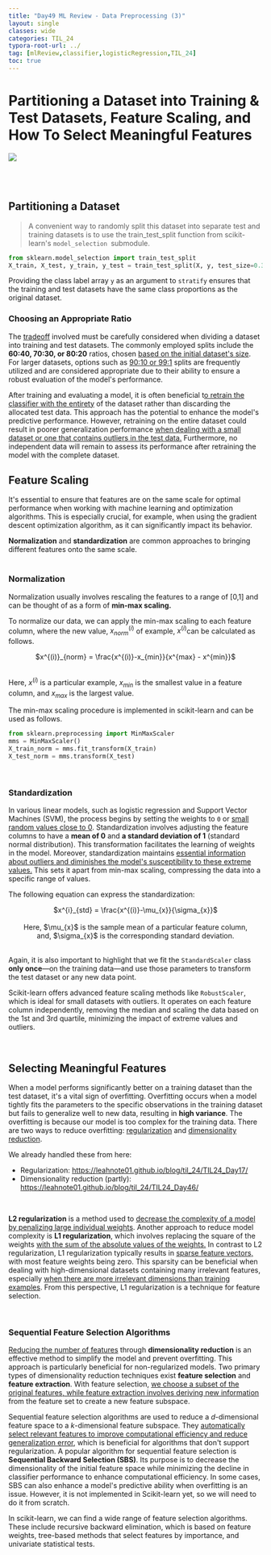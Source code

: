 ```yaml
---
title: "Day49 ML Review - Data Preprocessing (3)"
layout: single
classes: wide
categories: TIL_24
typora-root-url: ../
tag: [mlReview,classifier,logisticRegression,TIL_24]
toc: true 
---
```


# Partitioning a Dataset into Training & Test Datasets, Feature Scaling, and How To Select Meaningful Features

<img src="/blog/images/2024-08-08-TIL24_Day49/A65867D9-34DE-4631-8310-3385D650DA00.jpeg">

<br><br>

## Partitioning a Dataset

> A convenient way to randomly split this dataset into separate test and training datasets is to use the train_test_split function from scikit-learn's `model_selection `submodule.

```python
from sklearn.model_selection import train_test_split
X_train, X_test, y_train, y_test = train_test_split(X, y, test_size=0.3, random_state=0, stratify=y)
```

Providing the class label array `y` as an argument to `stratify` ensures that the training and test datasets have the same class proportions as the original dataset. <br>

### Choosing an Appropriate Ratio

The <u>tradeoff</u> involved must be carefully considered when dividing a dataset into training and test datasets. The commonly employed splits include the **60:40, 70:30, or 80:20** ratios, chosen <u>based on the initial dataset's size</u>. For larger datasets, options such as <u>90:10 or 99:1</u> splits are frequently utilized and are considered appropriate due to their ability to ensure a robust evaluation of the model's performance.

After training and evaluating a model, it is often beneficial t<u>o retrain the classifier with the entirety</u> of the dataset rather than discarding the allocated test data. This approach has the potential to enhance the model's predictive performance. However, retraining on the entire dataset could result in poorer generalization performance <u>when dealing with a small dataset or one that contains outliers in the test data.</u> Furthermore, no independent data will remain to assess its performance after retraining the model with the complete dataset. <br>



## Feature Scaling

It's essential to ensure that features are on the same scale for optimal performance when working with machine learning and optimization algorithms. This is especially crucial, for example, when using the gradient descent optimization algorithm, as it can significantly impact its behavior.

**Normalization** and **standardization** are common approaches to bringing different features onto the same scale.  <br><br>

### Normalization

Normalization usually involves rescaling the features to a range of [0,1] and can be thought of as a form of **min-max scaling.**

To normalize our data, we can apply the min-max scaling to each feature column, where the new value, $x^{(i)}_{norm}$ of example, $x^{(i)}$can be calculated as follows. 

<center>
  $x^{(i)}_{norm} = \frac{x^{(i)}-x_{min}}{x^{max} - x^{min}}$ <br><br>
</center>

Here, $x^{(i)}$ is a particular example, $x_{min}$ is the smallest value in a feature column, and $x_{max}$ is the largest value. <br>

The min-max scaling procedure is implemented in scikit-learn and can be used as follows.

```python
from sklearn.preprocessing import MinMaxScaler
mms = MinMaxScaler()
X_train_norm = mms.fit_transform(X_train)
X_test_norm = mms.transform(X_test)
```

<br>

### Standardization

In various linear models, such as logistic regression and Support Vector Machines (SVM), the process begins by setting the weights to `0` or <u>small random values close to 0</u>. Standardization involves adjusting the feature columns to have a **mean of 0** and **a standard deviation of 1** (standard normal distribution). This transformation facilitates the learning of weights in the model. Moreover, standardization maintains <u>essential information about outliers and diminishes the model's susceptibility to these extreme values.</u> This sets it apart from min-max scaling, compressing the data into a specific range of values.

The following equation can express the standardization:

<center>
  $x^{i}_{std} = \frac{x^{(i)}-\mu_{x}}{\sigma_{x}}$ <br><br>
  Here, $\mu_{x}$ is the sample mean of a particular feature column,<br>
  and, $\sigma_{x}$ is the corresponding standard deviation. <br><br>
</center>

Again, it is also important to highlight that we fit the `StandardScaler` class **only once**—on the training data—and use those parameters to transform the test dataset or any new data point.

Scikit-learn offers advanced feature scaling methods like `RobustScaler`, which is ideal for small datasets with outliers. It operates on each feature column independently, removing the median and scaling the data based on the 1st and 3rd quartile, minimizing the impact of extreme values and outliers.<br>

<Br>

## Selecting Meaningful Features

When a model performs significantly better on a training dataset than the test dataset, it's a vital sign of overfitting. Overfitting occurs when a model tightly fits the parameters to the specific observations in the training dataset but fails to generalize well to new data, resulting in **high variance**. The overfitting is because our model is too complex for the training data. There are two ways to reduce overfitting: <u>regularization</u> and <u>dimensionality reduction</u>. 

We already handled these from here:

- Regularization: https://leahnote01.github.io/blog/til_24/TIL24_Day17/
- Dimensionality reduction (partly): https://leahnote01.github.io/blog/til_24/TIL24_Day46/

<br>

**L2 regularization** is a method used to <u>decrease the complexity of a model</u> <u>by penalizing large individual weights</u>. Another approach to reduce model complexity is **L1 regularization**, which involves replacing the square of the weights <u>with the sum of the absolute values of the weights.</u> In contrast to L2 regularization, L1 regularization typically results in <u>sparse feature vectors,</u> with most feature weights being zero. This sparsity can be beneficial when dealing with high-dimensional datasets containing many irrelevant features, especially <u>when there are more irrelevant dimensions than training examples</u>. From this perspective, L1 regularization is a technique for feature selection.

<br>

### Sequential Feature Selection Algorithms

<u>Reducing the number of features</u> through **dimensionality reduction** is an effective method to simplify the model and prevent overfitting. This approach is particularly beneficial for non-regularized models. Two primary types of dimensionality reduction techniques exist **feature selection** and **feature extraction**. With feature selection, <u>we choose a subset of the original features, while feature extraction involves deriving new information</u> from the feature set to create a new feature subspace.

Sequential feature selection algorithms are used to reduce a $d$-dimensional feature space to a $k$-dimensional feature subspace. They <u>automatically select relevant features to improve computational efficiency and reduce generalization error</u>, which is beneficial for algorithms that don't support regularization.
A popular algorithm for sequential feature selection is **Sequential Backward Selection (SBS)**. Its purpose is to decrease the dimensionality of the initial feature space while minimizing the decline in classifier performance to enhance computational efficiency. In some cases, SBS can also enhance a model's predictive ability when overfitting is an issue. However, it is not implemented in Scikit-learn yet, so we will need to do it from scratch. 

In scikit-learn, we can find a wide range of feature selection algorithms. These include recursive backward elimination, which is based on feature weights, tree-based methods that select features by importance, and univariate statistical tests.

<br><br>

